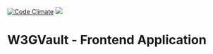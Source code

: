 [![Code Climate](https://codeclimate.com/github/w3gvault/angular-frontend/badges/gpa.svg)](https://codeclimate.com/github/w3gvault/angular-frontend)
[![](https://david-dm.org/w3gvault/angular-frontend.svg)](https://github.com/w3gvault/angular-frontend)

# W3GVault - Frontend Application
